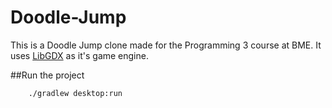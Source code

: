 # Doodle-Jump

This is a Doodle Jump clone made for the Programming 3 course at BME.
It uses [LibGDX](https://libgdx.badlogicgames.com/) as it's game engine.

##Run the project

```bash
    ./gradlew desktop:run
```